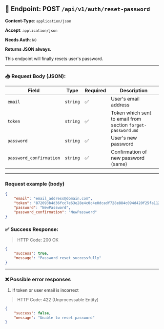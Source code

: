 ## 📡 Endpoint: POST `/api/v1/auth/reset-password`

**Content-Type**: `application/json`

**Accept**: `application/json`

**Needs Auth**: `NO`

**Returns JSON always.**

This endpoint will finally resets user's password.

-------

### 📥 Request Body (JSON):



| Field           | Type     | Required | Description             |
| --------------- | -------- | -------- | ----------------------- |
| `email`         | `string` | ✅        | User's email address |
| `token`         | `string` | ✅        | Token which sent to email from section `forget-password.md` |
| `password`      | `string` | ✅        | User's new password |
| `password_confirmation`      | `string` | ✅        | Confirmation of new password (same) |

------

### Request example (body)

```json
{
    "email": "email_address@domain.com",
    "token": "872093b4d36fcc7e63e28e4c0c4e0dcadf728e884c094d420f25fa1120d6e0be",
    "password": "NewPassword",
    "password_confirmation": "NewPassword"
}
```

### ✅ Success Response:

> HTTP Code: 200 OK

```json
{
    "success": true,
    "message": "Password reset successfully"
}
```

------

### ❌ Possible error responses

1. If token or user email is incorrect

> HTTP Code: 422 (Unprocessable Entity)

```json
{
    "success": false,
    "message": "Unable to reset password"
}
```
